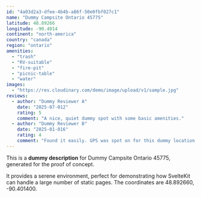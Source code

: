 ```yaml
---
id: "4a03d2a3-dfee-4b4b-a86f-50e0fbf027c1"
name: "Dummy Campsite Ontario 45775"
latitude: 48.89266
longitude: -90.4014
continent: "north-america"
country: "canada"
region: "ontario"
amenities:
  - "trash"
  - "RV-suitable"
  - "fire-pit"
  - "picnic-table"
  - "water"
images:
  - "https://res.cloudinary.com/demo/image/upload/v1/sample.jpg"
reviews:
  - author: "Dummy Reviewer A"
    date: "2025-07-012"
    rating: 5
    comment: "A nice, quiet dummy spot with some basic amenities."
  - author: "Dummy Reviewer B"
    date: "2025-01-016"
    rating: 4
    comment: "Found it easily. GPS was spot on for this dummy location."
---
```


This is a **dummy description** for Dummy Campsite Ontario 45775, generated for the proof of concept.

It provides a serene environment, perfect for demonstrating how SvelteKit can handle a large number of static pages. The coordinates are 48.892660, -90.401400.
